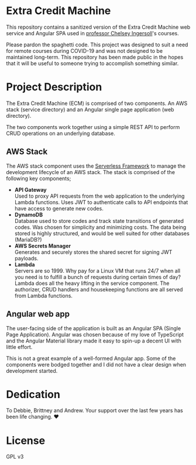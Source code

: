 # Extra Credit Machine
This repository contains a sanitized version of the Extra Credit Machine web service and Angular SPA used in [professor Chelsey Ingersoll](https://www.linkedin.com/in/chelsey-ingersoll-93aa9290/)'s courses.

Please pardon the spaghetti code. This project was designed to suit a need for remote courses during COVID-19 and was not designed to be maintained long-term. This repository has been made public in the hopes that it will be useful to someone trying to accomplish something similar.

# Project Description
The Extra Credit Machine (ECM) is comprised of two components. An AWS stack (service directory) and an Angular single page application (web directory).

The two components work together using a simple REST API to perform CRUD operations on an underlying database.

## AWS Stack
The AWS stack component uses the [Serverless Framework](https://www.serverless.com/) to manage the development lifecycle of an AWS stack. The stack is comprised of the following key components;

- __API Gateway__  
  Used to proxy API requests from the web application to the underlying Lambda functions. Uses JWT to authenticate calls to API endpoints that have access to generate new codes.
- __DynamoDB__  
  Database used to store codes and track state transitions of generated codes. Was chosen for simplicity and minimizing costs. The data being stored is highly structured, and would be well suited for other databases (MariaDB?)
- __AWS Secrets Manager__  
  Generates and securely stores the shared secret for signing JWT payloads.
- __Lambda__  
  Servers are so 1999. Why pay for a Linux VM that runs 24/7 when all you need is to fulfill a bunch of requests during certain times of day? Lambda does all the heavy lifting in the service component. The authorizer, CRUD handlers and housekeeping functions are all served from Lambda functions.

## Angular web app
The user-facing side of the application is built as an Angular SPA (Single Page Application). Angular was chosen because of my love of TypeScript and the Angular Material library made it easy to spin-up a decent UI with little effort.

This is not a great example of a well-formed Angular app. Some of the components were bodged together and I did not have a clear design when development started.

# Dedication
To Debbie, Brittney and Andrew. Your support over the last few years has been life changing. ❤

# License
GPL v3
